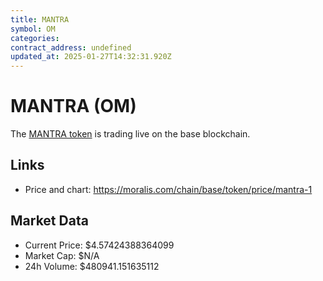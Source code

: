 ```yaml
---
title: MANTRA
symbol: OM
categories: 
contract_address: undefined
updated_at: 2025-01-27T14:32:31.920Z
---
```


# MANTRA (OM)
The [MANTRA token](https://moralis.com/chain/base/token/price/mantra-1) is trading live on the base blockchain.

## Links
- Price and chart: https://moralis.com/chain/base/token/price/mantra-1

## Market Data
- Current Price: $4.57424388364099
- Market Cap: $N/A
- 24h Volume: $480941.151635112
